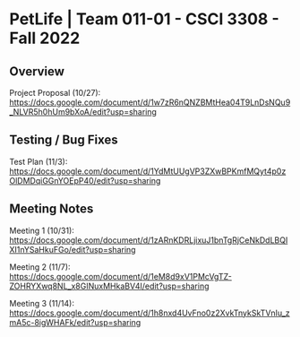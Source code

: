 # PetLife | Team 011-01 - CSCI 3308 - Fall 2022

## Overview
Project Proposal (10/27): https://docs.google.com/document/d/1w7zR6nQNZBMtHea04T9LnDsNQu9_NLVR5h0hUm9bXoA/edit?usp=sharing

## Testing / Bug Fixes
Test Plan (11/3): https://docs.google.com/document/d/1YdMtUUgVP3ZXwBPKmfMQyt4p0zOlDMDqiGGnYOEpP40/edit?usp=sharing

## Meeting Notes
Meeting 1 (10/31): https://docs.google.com/document/d/1zARnKDRLjixuJ1bnTgRjCeNkDdLBQIXI1nYSaHkuFGo/edit?usp=sharing

Meeting 2 (11/7): https://docs.google.com/document/d/1eM8d9xV1PMcVgTZ-ZOHRYXwq8NL_x8GINuxMHkaBV4I/edit?usp=sharing

Meeting 3 (11/14): https://docs.google.com/document/d/1h8nxd4UvFno0z2XvkTnykSkTVnIu_zmA5c-8igWHAFk/edit?usp=sharing
